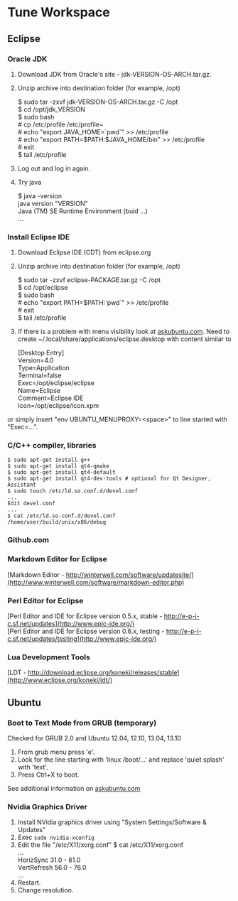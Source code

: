 # Tune Workspace

## Eclipse

### Oracle JDK

1. Download JDK from Oracle's site - jdk-VERSION-OS-ARCH.tar.gz.
2. Unzip archive into destination folder (for example, /opt)
    
    $ sudo tar -zxvf jdk-VERSION-OS-ARCH.tar.gz -C /opt  
    $ cd /opt/jdk_VERSION  
    $ sudo bash  
    \# cp /etc/profile /etc/profile~  
    \# echo "export JAVA_HOME=\`pwd\`" >> /etc/profile  
    \# echo "export PATH=\$PATH:\$JAVA_HOME/bin" >> /etc/profile  
    \# exit  
    $ tail /etc/profile  
    	
3. Log out and log in again.
4. Try java
    
    $ java -version  
    java version "VERSION"  
    Java (TM) SE Runtime Environment (buid ...)  
    ...  
    
### Install Eclipse IDE

1. Download Eclipse IDE (CDT) from eclipse.org

2. Unzip archive into destination folder (for example, /opt)
    
    $ sudo tar -zxvf eclipse-PACKAGE.tar.gz -C /opt  
    $ cd /opt/eclipse  
    $ sudo bash  
    \# echo "export PATH=\$PATH:\`pwd\`" >> /etc/profile  
    \# exit  
    $ tail /etc/profile  
    
3. If there is a problem with menu visibility look at [askubuntu.com](http://askubuntu.com/questions/361627/is-there-a-way-to-enable-the-eclipse-global-menu-bar/).
Need to create ~/.local/share/applications/eclipse.desktop with content similar to
    
    [Desktop Entry]  
    Version=4.0  
    Type=Application  
    Terminal=false  
    Exec=/opt/eclipse/eclipse  
    Name=Eclipse  
    Comment=Eclipse IDE  
    Icon=/opt/eclipse/icon.xpm  
    
or simply insert "env UBUNTU_MENUPROXY=\<space\>" to line started with "Exec=...".  

### C/C++ compiler, libraries
    
    $ sudo apt-get install g++  
    $ sudo apt-get install qt4-qmake  
    $ sudo apt-get install qt4-default  
    $ sudo apt-get install qt4-dev-tools # optional for Qt Designer, Assistant
    $ sudo touch /etc/ld.so.conf.d/devel.conf
    ...
    Edit devel.conf
    ...
    $ cat /etc/ld.so.conf.d/devel.conf
    /home/user/build/unix/x86/debug
    
### Github.com

### Markdown Editor for Eclipse

[Markdown Editor - http://winterwell.com/software/updatesite/](http://www.winterwell.com/software/markdown-editor.php)

### Perl Editor for Eclipse

[Perl Editor and IDE for Eclipse version 0.5.x, stable - http://e-p-i-c.sf.net/updates](http://www.epic-ide.org/)  
[Perl Editor and IDE for Eclipse version 0.6.x, testing - http://e-p-i-c.sf.net/updates/testing](http://www.epic-ide.org/)

### Lua Development Tools
[LDT - http://download.eclipse.org/koneki/releases/stable](http://www.eclipse.org/koneki/ldt/)

## Ubuntu
### Boot to Text Mode from GRUB (temporary)
Checked for GRUB 2.0 and Ubuntu 12.04, 12.10, 13.04, 13.10
 
1. From grub menu press 'e'. 
2. Look for the line starting with 'linux /boot/...' and replace 'quiet splash' with 'text'.
3. Press Ctrl+X to boot. 

See additional information on [askubuntu.com](http://askubuntu.com/questions/16371/how-do-i-disable-x-at-boot-time-so-that-the-system-boots-in-text-mode)

### Nvidia Graphics Driver
1. Install NVidia graphics driver using "System Settings/Software \& Updates"
2. Exec `sudo nvidia-xconfig`
3. Edit the file "/etc/X11/xorg.conf"
    $ cat /etc/X11/xorg.conf  
    ...  
    HorizSync 31.0 - 81.0  
    VertRefresh 56.0 - 76.0  
    ...  
4. Restart.
5. Change resolution.

